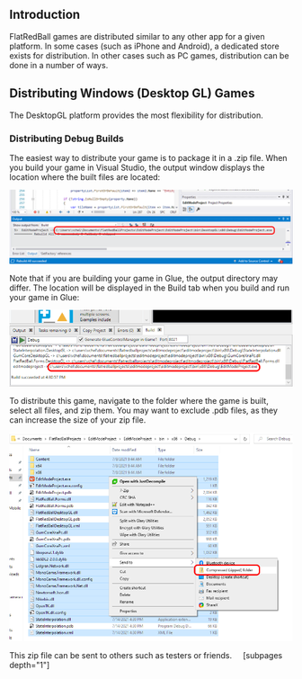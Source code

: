 ## Introduction

FlatRedBall games are distributed similar to any other app for a given platform. In some cases (such as iPhone and Android), a dedicated store exists for distribution. In other cases such as PC games, distribution can be done in a number of ways.

## Distributing Windows (Desktop GL) Games

The DesktopGL platform provides the most flexibility for distribution.

### Distributing Debug Builds

The easiest way to distribute your game is to package it in a .zip file. When you build your game in Visual Studio, the output window displays the location where the built files are located:

![](/media/2021-07-img_60ef661acb76b.png)

Note that if you are building your game in Glue, the output directory may differ. The location will be displayed in the Build tab when you build and run your game in Glue:

![](/media/2021-07-img_60ef6658f2d1a.png)

To distribute this game, navigate to the folder where the game is built, select all files, and zip them. You may want to exclude .pdb files, as they can increase the size of your zip file.

![](/media/2021-07-img_60ef66dc4d0a1.png)

This zip file can be sent to others such as testers or friends.     \[subpages depth="1"\]
